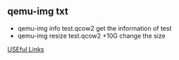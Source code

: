 ## qemu-img txt ##

- qemu-img info  test.qcow2 
    get the information of test
- qemu-img resize test.qcow2 +10G
    change the size

[USEful Links](https://wiki.archlinux.org/index.php/QEMU#Creating_a_hard_disk_image)
